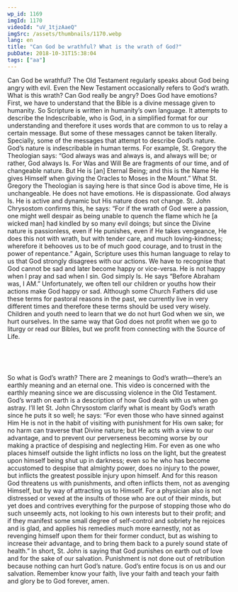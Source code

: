 ```yaml
---
wp_id: 1169
imgId: 1170
videoId: "uV_1tjzAaeQ"
imgSrc: /assets/thumbnails/1170.webp
lang: en
title: "Can God be wrathful? What is the wrath of God?"
pubDate: 2018-10-31T15:38:04
tags: ["aa"]
---
```


<p>Can God be wrathful? The Old Testament regularly speaks about God being angry with evil. Even the New Testament occasionally refers to God’s wrath. What is this wrath? Can God really be angry? Does God have emotions? First, we have to understand that the Bible is a divine message given to humanity. So Scripture is written in humanity’s own language. It attempts to describe the Indescribable, who is God, in a simplified format for our understanding and therefore it uses words that are common to us to relay a certain message. But some of these messages cannot be taken literally. Specially, some of the messages that attempt to describe God’s nature. God’s nature is indescribable in human terms. For example, St. Gregory the Theologian says: “God always was and always is, and always will be; or rather, God always Is. For Was and Will Be are fragments of our time, and of changeable nature. But He is [an] Eternal Being; and this is the Name He gives Himself when giving the Oracles to Moses in the Mount.” What St. Gregory the Theologian is saying here is that since God is above time, He is unchangeable. He does not have emotions. He is dispassionate. God always Is. He is active and dynamic but His nature does not change. St. John Chrysostom confirms this, he says: “For if the wrath of God were a passion, one might well despair as being unable to quench the flame which he [a wicked man] had kindled by so many evil doings; but since the Divine nature is passionless, even if He punishes, even if He takes vengeance, He does this not with wrath, but with tender care, and much loving-kindness; wherefore it behooves us to be of much good courage, and to trust in the power of repentance.” Again, Scripture uses this human language to relay to us that God strongly disagrees with our actions. We have to recognise that God cannot be sad and later become happy or vice-versa. He is not happy when I pray and sad when I sin. God simply Is. He says “Before Abraham was, I AM.” Unfortunately, we often tell our children or youths how their actions make God happy or sad. Although some Church Fathers did use these terms for pastoral reasons in the past, we currently live in very different times and therefore these terms should be used very wisely. Children and youth need to learn that we do not hurt God when we sin, we hurt ourselves. In the same way that God does not profit when we go to liturgy or read our Bibles, but we profit from connecting with the Source of Life. <span data-ccp-props="{&quot;201341983&quot;:0,&quot;335559739&quot;:200,&quot;335559740&quot;:276}"> </span></p>
<p><span data-ccp-props="{&quot;201341983&quot;:0,&quot;335559739&quot;:200,&quot;335559740&quot;:276}"> </span></p>
<p><span data-ccp-props="{&quot;201341983&quot;:0,&quot;335559739&quot;:200,&quot;335559740&quot;:276}"> </span></p>
<p>So what is God’s wrath? There are 2 meanings to God’s wrath—there’s an earthly meaning and an eternal one. This video is concerned with the earthly meaning since we are discussing violence in the Old Testament. God’s wrath on earth is a description of how God deals with us when go astray. I’ll let St. John Chrysostom clarify what is meant by God’s wrath since he puts it so well; he says: “For even those who have sinned against Him He is not in the habit of visiting with punishment for His own sake; for no harm can traverse that Divine nature; but He acts with a view to our advantage, and to prevent our perverseness becoming worse by our making a practice of despising and neglecting Him. For even as one who places himself outside the light inflicts no loss on the light, but the greatest upon himself being shut up in darkness; even so he who has become accustomed to despise that almighty power, does no injury to the power, but inflicts the greatest possible injury upon himself. And for this reason God threatens us with punishments, and often inflicts them, not as avenging Himself, but by way of attracting us to Himself. For a physician also is not distressed or vexed at the insults of those who are out of their minds, but yet does and contrives everything for the purpose of stopping those who do such unseemly acts, not looking to his own interests but to their profit; and if they manifest some small degree of self-control and sobriety he rejoices and is glad, and applies his remedies much more earnestly, not as revenging himself upon them for their former conduct, but as wishing to increase their advantage, and to bring them back to a purely sound state of health.” In short, St. John is saying that God punishes on earth out of love and for the sake of our salvation. Punishment is not done out of retribution because nothing can hurt God’s nature. God’s entire focus is on us and our salvation. Remember know your faith, live your faith and teach your faith and glory be to God forever, amen.<span data-ccp-props="{&quot;201341983&quot;:0,&quot;335559739&quot;:200,&quot;335559740&quot;:276}"> </span></p>

